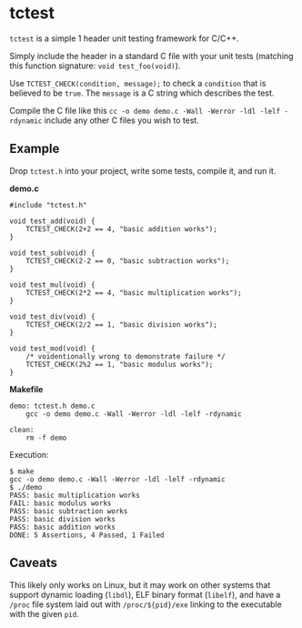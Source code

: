 # tctest

`tctest` is a simple 1 header unit testing framework for C/C++.

Simply include the header in a standard C file with your unit tests (matching this function signature: `void test_foo(void)`).

Use `TCTEST_CHECK(condition, message);` to check a `condition` that is believed to be `true`. The `message` is a C string which describes the test.

Compile the C file like this `cc -o demo demo.c -Wall -Werror -ldl -lelf -rdynamic` include any other C files you wish to test.

## Example

Drop `tctest.h` into your project, write some tests, compile it, and run it.

**demo.c**

```lang=C
#include "tctest.h"

void test_add(void) {
	TCTEST_CHECK(2+2 == 4, "basic addition works");
}

void test_sub(void) {
	TCTEST_CHECK(2-2 == 0, "basic subtraction works");
}

void test_mul(void) {
	TCTEST_CHECK(2*2 == 4, "basic multiplication works");
}

void test_div(void) {
	TCTEST_CHECK(2/2 == 1, "basic division works");
}

void test_mod(void) {
	/* voidentionally wrong to demonstrate failure */
	TCTEST_CHECK(2%2 == 1, "basic modulus works");
}
```

**Makefile**

```
demo: tctest.h demo.c
	gcc -o demo demo.c -Wall -Werror -ldl -lelf -rdynamic

clean:
	rm -f demo
```

Execution:

```
$ make
gcc -o demo demo.c -Wall -Werror -ldl -lelf -rdynamic
$ ./demo 
PASS: basic multiplication works
FAIL: basic modulus works
PASS: basic subtraction works
PASS: basic division works
PASS: basic addition works
DONE: 5 Assertions, 4 Passed, 1 Failed

```

## Caveats

This likely only works on Linux, but it may work on other systems that support dynamic loading (`libdl`), ELF binary format (`libelf`), and have a `/proc` file system laid out with `/proc/${pid}/exe` linking to the executable with the given `pid`.

